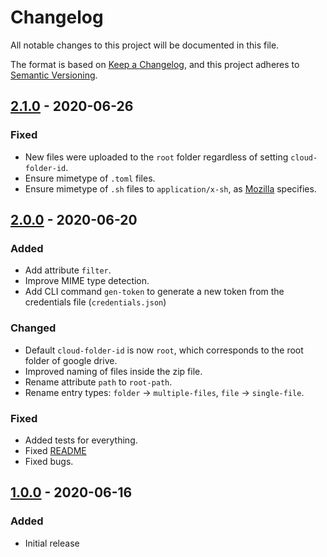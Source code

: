 # Changelog

All notable changes to this project will be documented in this file.

The format is based on [Keep a Changelog](https://keepachangelog.com/en/1.0.0/),
and this project adheres to [Semantic Versioning](https://semver.org/spec/v2.0.0.html).

## [2.1.0] - 2020-06-26

### Fixed

- New files were uploaded to the `root` folder regardless of setting `cloud-folder-id`.
- Ensure mimetype of `.toml` files.
- Ensure mimetype of `.sh` files to `application/x-sh`, as [Mozilla](https://developer.mozilla.org/en-US/docs/Web/HTTP/Basics_of_HTTP/MIME_types/Common_types) specifies.

## [2.0.0] - 2020-06-20

### Added

- Add attribute `filter`.
- Improve MIME type detection.
- Add CLI command `gen-token` to generate a new token from the credentials file (`credentials.json`)

### Changed

- Default `cloud-folder-id` is now `root`, which corresponds to the root folder of google drive.
- Improved naming of files inside the zip file.
- Rename attribute `path` to `root-path`.
- Rename entry types: `folder` → `multiple-files`, `file` → `single-file`.

### Fixed

- Added tests for everything.
- Fixed [README](README.md)
- Fixed bugs.

## [1.0.0] - 2020-06-16

### Added

- Initial release

[unreleased]: https://github.com/sralloza/backup-to-cloud/compare/v2.1.0...HEAD
[2.1.0]: https://github.com/sralloza/backup-to-cloud/compare/v2.0.0...v2.1.0
[2.0.0]: https://github.com/sralloza/backup-to-cloud/compare/v1.0.0...v2.0.0
[1.0.0]: https://github.com/sralloza/backup-to-cloud/releases/tag/v1.0.0
